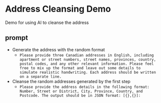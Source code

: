 # Address Cleansing Demo
Demo for using AI to cleanse the address

## prompt
- Generate the address with the random format
  - `Please provide three Canadian addresses in English, including apartment or street numbers, street names, provinces, country, postal codes, and any other relevant information. Please feel free to mix up the format and leave out some details to simulate realistic handwriting. Each address should be written on a separate line.`
- Cleanse the random addresses generated by the first step
  - `Please provide the address details in the following format: Number, Street or District, City, Province, Country, and Postcode. The output should be in JSON format: [{},{}]:`
